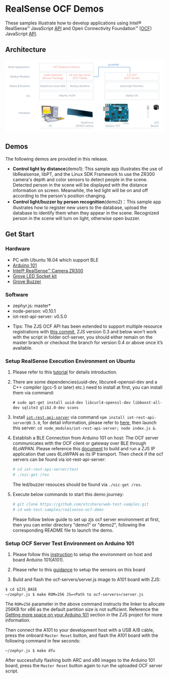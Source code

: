 # RealSense OCF Demos
These samples illustrate how to develop applications using Intel® RealSense™ JavaScript [API](https://01org.github.io/node-realsense/doc/spec) and Open Connectivity Foundation™ ([OCF](https://openconnectivity.org)) JavaScript [API](https://github.com/01org/zephyr.js/blob/master/docs/ocf.md).

## Architecture

![Image](./doc/sh-ocf-arc.png?raw=true)

## Demos
The following demos are provided in this release.
 - **Control light by distance**(demo1): This sample app illustrates the use of libRealsense, libPT, and the Linux SDK Framework to use the ZR300 camera's depth and color sensors to detect people in the scene. Detected person in the scene will be displayed with the distance information on screen. Meanwhile, the led light will be on and off according to the person's position changing.
 - **Control light/buzzer by person recognition**(demo2)：This sample app illustrates how to register new users to the database, upload the database to identify them when they appear in the scene. Recognized person in the scene will turn on light, otherwise open buzzer.

## Get Start

### Hardware

- PC with Ubuntu 16.04 which support BLE
- [Arduino 101](https://store.arduino.cc/usa/arduino-101)
- [Intel® RealSense™ Camera ZR300](https://newsroom.intel.com/chip-shots/intel-announces-tools-realsense-technology-development/)
- [Grove LED Socket kit](http://wiki.seeedstudio.com/wiki/Grove_-_LED)
- [Grove Buzzer](http://wiki.seeed.cc/Grove-Buzzer/)

### Software
- zephyr.js: master*
- node-person: v0.10.1
- iot-rest-api-server: v0.5.0
* Tips: The ZJS OCF API has been extended to support multiple resource registrations with [this commit](https://github.com/01org/zephyr.js/commit/5d1674a724ba202bf966a4b2b66d50f80a0acb78), ZJS version 0.3 and below won't work with the script in folder ocf-server, you should either remain on the master branch or checkout the branch for version 0.4 or above once it’s available.

### Setup RealSense Execution Environment on Ubuntu

1. Please refer to this [tutorial](https://github.com/01org/node-realsense/blob/master/doc/setup_environment.md) for details introduction.

2. There are some dependencies(uuid-dev, libcure4-openssl-dev and a C++ compiler (gcc-5 or later) etc.) need to install at first, you can install them via command:
   ```
   # sudo apt-get install uuid-dev libcurl4-openssl-dev libboost-all-dev sqlite3 glib2.0-dev scons
   ```
3. Install [`iot-rest-api-server`](https://github.com/01org/iot-rest-api-server) via command `npm install iot-rest-api-server@0.5.0`, for detail information, please refer to [here](https://github.com/01org/iot-rest-api-server/blob/master/README.md), then launch this server: `cd node_modules/iot-rest-api-server; node index.js &`.

4. Establish a BLE Connection from Arduino 101 on host:
The OCF server communicates with the OCF client or gateway over BLE through 6LoWPAN. Please reference this [document](https://github.com/01org/zephyr.js/blob/master/docs/6lowpan-ble.md#linux-setup) to build and run a ZJS IP application that uses 6LoWPAN as its IP transport.
Then check if the ocf servers can be found via iot-rest-api-server:
    ```bash
    # cd iot-rest-api-server/test
    # ./oic-get /res
    ```
    The led/buzzer resouces should be found via `./oic-get /res`. 

5. Execute below commands to start this demo journey:
   ```bash
   # git clone https://github.com/otcshare/web-test-samples.git
   # cd web-test-samples/realsense-ocf-demo
   ```
   Please follow below guide to set up zjs ocf server environment at first, then you can enter directory "demo1" or "demo2", following the corresponding README file to launch the demo. 


### Setup OCF Server Test Environment on Arduino 101
1. Please follow this [instruction](https://github.com/01org/zephyr.js/blob/master/README.md#getting-started) to setup the environment on host and board Arduino 101(A101).

2. Please refer to this [guidance](./ocf-servers/README.md#setting-up-the-hw) to setup the sensors on this board

3. Build and flash the ocf-servers/server.js image to A101 board with ZJS:
```
$ cd $ZJS_BASE
~/zephyr.js $ make ROM=256 JS=<Path to ocf-servers>/server.js
```
The `ROM=256` parameter in the above command instructs the linker to allocate 256KB for x86 as the default partition size is not sufficient. Reference the [Getting more space on your Arduino 101](https://github.com/01org/zephyr.js#getting-more-space-on-your-arduino-101) section in the ZJS project for more information.

Then connect the A101 to your development host with a USB A/B cable, press the onboard `Master Reset` button, and flash the A101 board with the following command in few seconds:
```
~/zephyr.js $ make dfu
```

After successfully flashing both ARC and x86 images to the Arduino 101 board, press the `Master Reset` button again to run the uploaded OCF server script.
